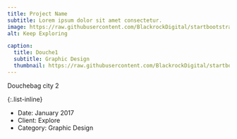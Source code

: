 ```yaml
---
title: Project Name
subtitle: Lorem ipsum dolor sit amet consectetur.
image: https://raw.githubusercontent.com/BlackrockDigital/startbootstrap-agency/master/src/assets/img/portfolio/02-full.jpg
alt: Keep Exploring

caption:
  title: Douche1
  subtitle: Graphic Design
  thumbnail: https://raw.githubusercontent.com/BlackrockDigital/startbootstrap-agency/master/src/assets/img/portfolio/02-thumbnail.jpg
---
```


Douchebag city 2

{:.list-inline}
- Date: January 2017
- Client: Explore
- Category: Graphic Design

